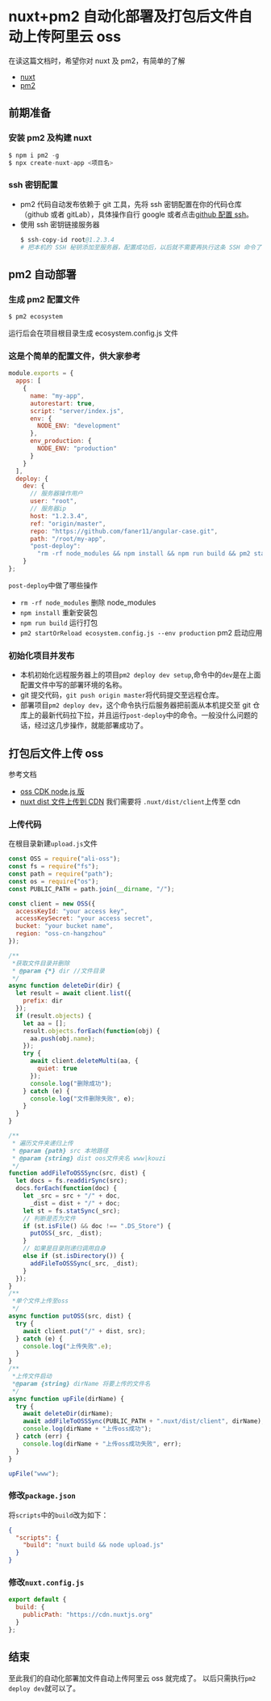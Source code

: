 # nuxt+pm2 自动化部署及打包后文件自动上传阿里云 oss

在读这篇文档时，希望你对 nuxt 及 pm2，有简单的了解

- [nuxt](https://zh.nuxtjs.org/guide/installation)
- [pm2](http://pm2.keymetrics.io/docs/usage/deployment/)

## 前期准备

### 安装 pm2 及构建 nuxt

```s
$ npm i pm2 -g
$ npx create-nuxt-app <项目名>
```

### ssh 密钥配置

- pm2 代码自动发布依赖于 git 工具，先将 ssh 密钥配置在你的代码仓库（github 或者 gitLab），具体操作自行 google 或者点击[github 配置 ssh](https://help.github.com/articles/adding-a-new-ssh-key-to-your-github-account/)。
- 使用 ssh 密钥链接服务器
  ```s
  $ ssh-copy-id root@1.2.3.4
  # 把本机的 SSH 秘钥添加至服务器，配置成功后，以后就不需要再执行这条 SSH 命令了
  ```
## pm2 自动部署

### 生成 pm2 配置文件
```s
$ pm2 ecosystem
```
运行后会在项目根目录生成 ecosystem.config.js 文件

### 这是个简单的配置文件，供大家参考

```js
module.exports = {
  apps: [
    {
      name: "my-app",
      autorestart: true,
      script: "server/index.js",
      env: {
        NODE_ENV: "development"
      },
      env_production: {
        NODE_ENV: "production"
      }
    }
  ],
  deploy: {
    dev: {
      // 服务器操作用户
      user: "root",
      // 服务器ip
      host: "1.2.3.4",
      ref: "origin/master",
      repo: "https://github.com/faner11/angular-case.git",
      path: "/root/my-app",
      "post-deploy":
        "rm -rf node_modules && npm install && npm run build && pm2 startOrReload ecosystem.config.js --env production"
    }
};

```
`post-deploy`中做了哪些操作
+ `rm -rf node_modules` 删除 node_modules
+ `npm install` 重新安装包
+ `npm run build` 运行打包
+ `pm2 startOrReload ecosystem.config.js --env production` pm2 启动应用

### 初始化项目并发布
- 本机初始化远程服务器上的项目`pm2 deploy dev setup`,命令中的`dev`是在上面配置文件中写的部署环境的名称。
- git 提交代码，`git push origin master`将代码提交至远程仓库。
- 部署项目`pm2 deploy dev`，这个命令执行后服务器把前面从本机提交至 git 仓库上的最新代码拉下拉，并且运行`post-deploy`中的命令。一般没什么问题的话，经过这几步操作，就能部署成功了。

## 打包后文件上传 oss

参考文档

- [oss CDK node.js 版](https://help.aliyun.com/document_detail/32068.html?spm=a2c4g.11186623.6.927.347d69cbcOsMQs)
- [nuxt dist 文件上传到 CDN](https://zh.nuxtjs.org/api/configuration-build/#publicpath)
  我们需要将 `.nuxt/dist/client`上传至 cdn

### 上传代码

在根目录新建`upload.js`文件

```js
const OSS = require("ali-oss");
const fs = require("fs");
const path = require("path");
const os = require("os");
const PUBLIC_PATH = path.join(__dirname, "/");

const client = new OSS({
  accessKeyId: "your access key",
  accessKeySecret: "your access secret",
  bucket: "your bucket name",
  region: "oss-cn-hangzhou"
});

/**
 *获取文件目录并删除
 * @param {*} dir //文件目录
 */
async function deleteDir(dir) {
  let result = await client.list({
    prefix: dir
  });
  if (result.objects) {
    let aa = [];
    result.objects.forEach(function(obj) {
      aa.push(obj.name);
    });
    try {
      await client.deleteMulti(aa, {
        quiet: true
      });
      console.log("删除成功");
    } catch (e) {
      console.log("文件删除失败", e);
    }
  }
}

/**
 * 遍历文件夹递归上传
 * @param {path} src 本地路径
 * @param {string} dist oos文件夹名 www|kouzi
 */
function addFileToOSSSync(src, dist) {
  let docs = fs.readdirSync(src);
  docs.forEach(function(doc) {
    let _src = src + "/" + doc,
      _dist = dist + "/" + doc;
    let st = fs.statSync(_src);
    // 判断是否为文件
    if (st.isFile() && doc !== ".DS_Store") {
      putOSS(_src, _dist);
    }
    // 如果是目录则递归调用自身
    else if (st.isDirectory()) {
      addFileToOSSSync(_src, _dist);
    }
  });
}
/**
 *单个文件上传至oss
 */
async function putOSS(src, dist) {
  try {
    await client.put("/" + dist, src);
  } catch (e) {
    console.log("上传失败".e);
  }
}
/**
 *上传文件启动
 *@param {string} dirName 将要上传的文件名
 */
async function upFile(dirName) {
  try {
    await deleteDir(dirName);
    await addFileToOSSSync(PUBLIC_PATH + ".nuxt/dist/client", dirName);
    console.log(dirName + "上传oss成功");
  } catch (err) {
    console.log(dirName + "上传oss成功失败", err);
  }
}

upFile("www");
```

### 修改`package.json`

将`scripts`中的`build`改为如下：

```json
{
  "scripts": {
    "build": "nuxt build && node upload.js"
  }
}
```

### 修改`nuxt.config.js`

```js
export default {
  build: {
    publicPath: "https://cdn.nuxtjs.org"
  }
};
```

## 结束
至此我们的自动化部署加文件自动上传阿里云 oss 就完成了。
以后只需执行`pm2 deploy dev`就可以了。
